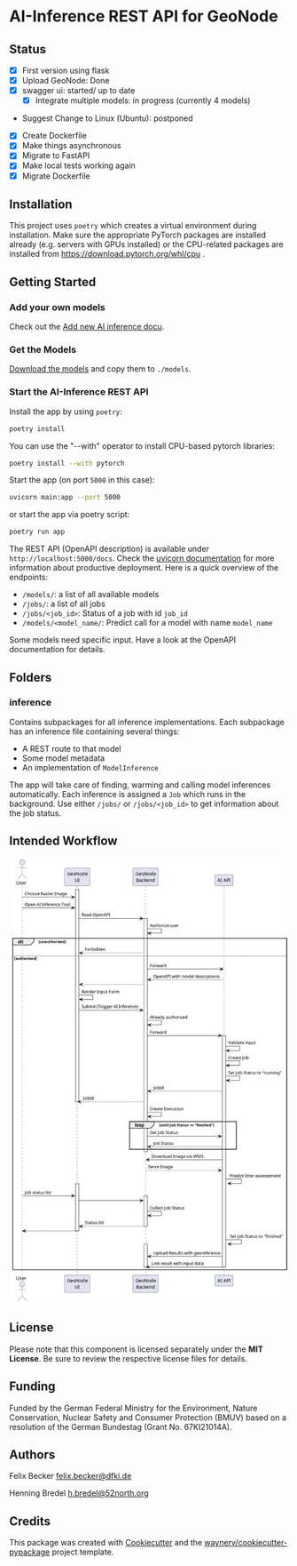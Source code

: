 # AI-Inference REST API for GeoNode

## Status

- [x] First version using flask
- [x] Upload GeoNode: Done
- [x] swagger ui: started/ up to date
  - [X] Integrate multiple models: in progress (currently 4 models)
- Suggest Change to Linux (Ubuntu): postponed
- [x] Create Dockerfile
- [x] Make things asynchronous
- [x] Migrate to FastAPI
- [X] Make local tests working again
- [X] Migrate Dockerfile

## Installation

This project uses `poetry` which creates a virtual environment during installation.
Make sure the appropriate PyTorch packages are installed already (e.g. servers with GPUs installed) or the CPU-related packages are installed from <https://download.pytorch.org/whl/cpu> .

## Getting Started

### Add your own models

Check out the [Add new AI inference docu](./Add_new_ai_inference.md).

### Get the Models

[Download the models](https://cloud.dfki.de/owncloud/index.php/s/EDq2BRJg5TdNrqf) and copy them to `./models`.

### Start the AI-Inference REST API

Install the app by using `poetry`:

```bash
poetry install
```

You can use the "--with" operator to install CPU-based pytorch libraries:

```bash
poetry install --with pytorch
```

Start the app (on port `5000` in this case):

```bash
uvicorn main:app --port 5000
```

or start the app via poetry script:

```bash
poetry run app
```

The REST API (OpenAPI description) is available under `http://localhost:5000/docs`.
Check the [uvicorn documentation](https://www.uvicorn.org/) for more information about productive deployment.
Here is a quick overview of the endpoints:

- `/models/`: a list of all available models
- `/jobs/`: a list of all jobs
- `/jobs/<job_id>`: Status of a job with id `job_id`
- `/models/<model_name/`: Predict call for a model with name `model_name`

Some models need specific input.
Have a look at the OpenAPI documentation for details.

## Folders

### inference

Contains subpackages for all inference implementations.
Each subpackage has an inference file containing several things:

- A REST route to that model
- Some model metadata
- An implementation of `ModelInference`

The app will take care of finding, warming and calling model inferences automatically.
Each inference is assigned a `Job` which runs in the background.
Use either `/jobs/` or `/jobs/<job_id>` to get information about the job status.

## Intended Workflow

![Setup Overview](./docs/img/trigger-ai-inference/AI_Inference.png "Calling an AI Inference")

## License

Please note that this component is licensed separately under the **MIT License**. Be sure to review the respective license files for details.

## Funding

Funded by the German Federal Ministry for the Environment, Nature Conservation, Nuclear Safety and Consumer Protection (BMUV) based on a resolution of the German Bundestag (Grant No. 67KI21014A).

## Authors

Felix Becker <felix.becker@dfki.de>

Henning Bredel <h.bredel@52north.org>

## Credits

This package was created with [Cookiecutter](https://github.com/audreyr/cookiecutter) and the [waynerv/cookiecutter-pypackage](https://github.com/waynerv/cookiecutter-pypackage) project template.

